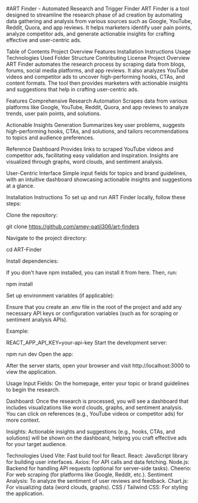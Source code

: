 #ART Finder - Automated Research and Trigger Finder
ART Finder is a tool designed to streamline the research phase of ad creation by automating data gathering and analysis from various sources such as Google, YouTube, Reddit, Quora, and app reviews. It helps marketers identify user pain points, analyze competitor ads, and generate actionable insights for crafting effective and user-centric ads.

Table of Contents
Project Overview
Features
Installation Instructions
Usage
Technologies Used
Folder Structure
Contributing
License
Project Overview
ART Finder automates the research process by scraping data from blogs, forums, social media platforms, and app reviews. It also analyzes YouTube videos and competitor ads to uncover high-performing hooks, CTAs, and content formats. The tool then provides marketers with actionable insights and suggestions that help in crafting user-centric ads.

Features
Comprehensive Research Automation
Scrapes data from various platforms like Google, YouTube, Reddit, Quora, and app reviews to analyze trends, user pain points, and solutions.

Actionable Insights Generation
Summarizes key user problems, suggests high-performing hooks, CTAs, and solutions, and tailors recommendations to topics and audience preferences.

Reference Dashboard
Provides links to scraped YouTube videos and competitor ads, facilitating easy validation and inspiration. Insights are visualized through graphs, word clouds, and sentiment analysis.

User-Centric Interface
Simple input fields for topics and brand guidelines, with an intuitive dashboard showcasing actionable insights and suggestions at a glance.

Installation Instructions
To set up and run ART Finder locally, follow these steps:

Clone the repository:

git clone https://github.com/amey-patil306/art-finders

Navigate to the project directory:


cd ART-Finder

Install dependencies:

If you don't have npm installed, you can install it from here. Then, run:


npm install

Set up environment variables (if applicable):

Ensure that you create an .env file in the root of the project and add any necessary API keys or configuration variables (such as for scraping or sentiment analysis APIs).

Example:


REACT_APP_API_KEY=your-api-key
Start the development server:


npm run dev
Open the app:

After the server starts, open your browser and visit http://localhost:3000 to view the application.

Usage
Input Fields:
On the homepage, enter your topic or brand guidelines to begin the research.

Dashboard:
Once the research is processed, you will see a dashboard that includes visualizations like word clouds, graphs, and sentiment analysis. You can click on references (e.g., YouTube videos or competitor ads) for more context.

Insights:
Actionable insights and suggestions (e.g., hooks, CTAs, and solutions) will be shown on the dashboard, helping you craft effective ads for your target audience.

Technologies Used
Vite: Fast build tool for React.
React: JavaScript library for building user interfaces.
Axios: For API calls and data fetching.
Node.js: Backend for handling API requests (optional for server-side tasks).
Cheerio: For web scraping (for platforms like Google, Reddit, etc.).
Sentiment Analysis: To analyze the sentiment of user reviews and feedback.
Chart.js: For visualizing data (word clouds, graphs).
CSS / Tailwind CSS: For styling the application.
